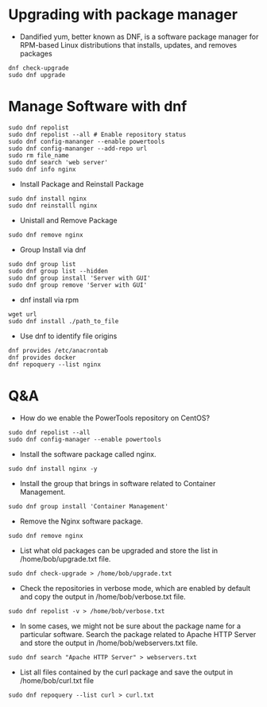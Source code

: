 # Upgrading with package manager

- Dandified yum, better known as DNF, is a software package manager for RPM-based Linux distributions that installs, updates, and removes packages

```
dnf check-upgrade
sudo dnf upgrade
```

# Manage Software with dnf

```
sudo dnf repolist
sudo dnf repolist --all # Enable repository status
sudo dnf config-mananger --enable powertools
sudo dnf config-mananger --add-repo url
sudo rm file_name
sudo dnf search 'web server'
sudo dnf info nginx
```

- Install Package and Reinstall Package

```
sudo dnf install nginx
sudo dnf reinstalll nginx
```

- Unistall and Remove Package

```
sudo dnf remove nginx
```

- Group Install via dnf

```
sudo dnf group list
sudo dnf group list --hidden
sudo dnf group install 'Server with GUI'
sudo dnf group remove 'Server with GUI'
```
- dnf install via rpm

```
wget url
sudo dnf install ./path_to_file
```

- Use dnf to identify file origins

```
dnf provides /etc/anacrontab
dnf provides docker
dnf repoquery --list nginx
```

# Q&A

- How do we enable the PowerTools repository on CentOS?
```
sudo dnf repolist --all
sudo dnf config-manager --enable powertools
``` 
- Install the software package called nginx.

```
sudo dnf install nginx -y
```
- Install the group that brings in software related to Container Management.
```
sudo dnf group install 'Container Management'
```
- Remove the Nginx software package.
```
sudo dnf remove nginx
```
- List what old packages can be upgraded and store the list in /home/bob/upgrade.txt file.
```
sudo dnf check-upgrade > /home/bob/upgrade.txt
```
- Check the repositories in verbose mode, which are enabled by default and copy the output in /home/bob/verbose.txt file.
```
sudo dnf repolist -v > /home/bob/verbose.txt
```
- In some cases, we might not be sure about the package name for a particular software. Search the package related to Apache HTTP Server and store the output in /home/bob/webservers.txt file.
```
sudo dnf search "Apache HTTP Server" > webservers.txt
```
- List all files contained by the curl package and save the output in /home/bob/curl.txt file
```
sudo dnf repoquery --list curl > curl.txt
```